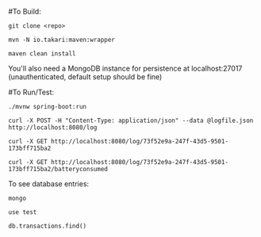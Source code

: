 #To Build:
```
git clone <repo>

mvn -N io.takari:maven:wrapper

maven clean install

```
You'll also need a MongoDB instance for persistence at localhost:27017
 (unauthenticated, default setup should be fine)


#To Run/Test:
```
./mvnw spring-boot:run

curl -X POST -H "Content-Type: application/json" --data @logfile.json http://localhost:8080/log 

curl -X GET http://localhost:8080/log/73f52e9a-247f-43d5-9501-173bff715ba2

curl -X GET http://localhost:8080/log/73f52e9a-247f-43d5-9501-173bff715ba2/batteryconsumed
```
To see database entries:

``` 
mongo

use test

db.transactions.find()
```